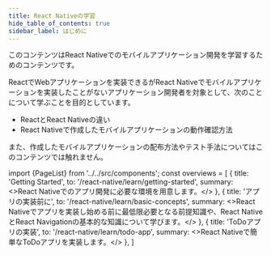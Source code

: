 ```yaml
---
title: React Nativeの学習
hide_table_of_contents: true
sidebar_label: はじめに
---
```


このコンテンツはReact Nativeでのモバイルアプリケーション開発を学習するためのコンテンツです。

ReactでWebアプリケーションを実装できるがReact Nativeでモバイルアプリケーションを実装したことがないアプリケーション開発者を対象として、次のことについて学ぶことを目的としています。

- ReactとReact Nativeの違い
- React Nativeで作成したモバイルアプリケーションの動作確認方法

また、作成したモバイルアプリケーションの配布方法やテスト手法についてはこのコンテンツでは触れません。

<!-- textlint-disable ja-technical-writing/sentence-length,ja-technical-writing/max-comma,ja-spacing/ja-no-space-around-parentheses,jtf-style/3.3.かっこ類と隣接する文字の間のスペースの有無,ja-technical-writing/ja-no-mixed-period,ja-technical-writing/no-unmatched-pair -->

import {PageList} from '../../src/components';
const overviews = [
  {
    title: 'Getting Started',
    to: '/react-native/learn/getting-started',
    summary: <>React Nativeでのアプリ開発に必要な環境を用意します。</>
  },
  {
    title: 'アプリの実装前に',
    to: '/react-native/learn/basic-concepts',
    summary: <>React Nativeでアプリを実装し始める前に最低限必要となる前提知識や、React NativeとReact Navigationの基本的な知識について学びます。</>
  },
  {
    title: 'ToDoアプリの実装',
    to: '/react-native/learn/todo-app',
    summary: <>React Nativeで簡単なToDoアプリを実装します。</>
  },
]

<PageList overviews={overviews} colSize={12} />

<!-- textlint-enable ja-technical-writing/sentence-length,ja-technical-writing/max-comma,ja-spacing/ja-no-space-around-parentheses,jtf-style/3.3.かっこ類と隣接する文字の間のスペースの有無,ja-technical-writing/ja-no-mixed-period,ja-technical-writing/no-unmatched-pair -->
